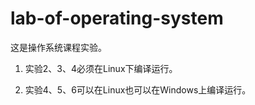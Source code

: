 # lab-of-operating-system
这是操作系统课程实验。

1. 实验2、3、4必须在Linux下编译运行。

2. 实验4、5、6可以在Linux也可以在Windows上编译运行。
